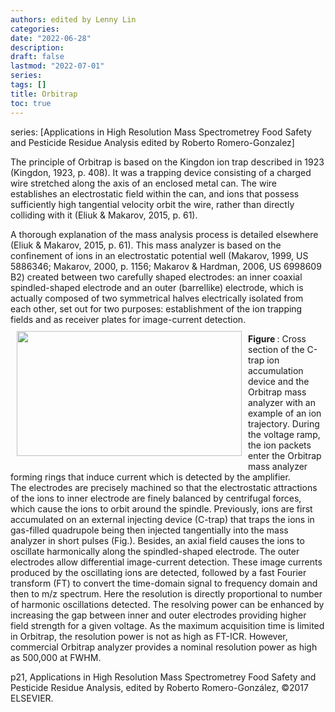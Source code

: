 ```yaml
---
authors: edited by Lenny Lin
categories:
date: "2022-06-28"
description:
draft: false
lastmod: "2022-07-01"
series: 
tags: []
title: Orbitrap
toc: true
---
```


series: [Applications in High Resolution Mass Spectrometrey Food Safety and Pesticide Residue Analysis edited by Roberto Romero-Gonzalez]


<!--more-->
The principle of Orbitrap is based on the Kingdon ion trap described in 1923 (Kingdon, 1923, p. 408). It was a trapping device consisting of a charged wire stretched along the axis of an enclosed metal can. The wire establishes an electrostatic field within the can, and ions that possess sufficiently high tangential velocity orbit the wire, rather than directly colliding with it (Eliuk & Makarov, 2015, p. 61).  

A thorough explanation of the mass analysis process is detailed elsewhere (Eliuk & Makarov, 2015, p. 61). This mass analyzer is based on the confinement of ions in an electrostatic potential well (Makarov, 1999, US 5886346; Makarov, 2000, p. 1156; Makarov & Hardman, 2006, US 6998609 B2) created between two carefully shaped electrodes: an inner coaxial spindled-shaped electrode and an outer (barrellike) electrode, which is actually composed of two symmetrical halves electrically isolated from each other, set out for two purposes: establishment of the ion trapping fields and as receiver plates for image-current detection.   
<img width ="360" height= "200" src = "/docs/images/Screenshot 2022-07-07 152630.png" style ="float: left" HSPACE="10" VSPACE="10"/>
<figcaption><b>Figure </b>: Cross section of the C-trap ion accumulation device and the Orbitrap mass analyzer with an example of an ion trajectory. During the voltage ramp, the ion packets enter the Orbitrap mass analyzer forming rings that induce current which is detected by the amplifier.</figcaption>
The electrodes are precisely machined so that the electrostatic attractions of the ions to inner electrode are finely balanced by centrifugal forces, which cause the ions to orbit around the spindle. Previously, ions are first accumulated on an external injecting device (C-trap) that traps the ions in gas-filled quadrupole being then injected tangentially into the mass analyzer in short pulses (Fig.). Besides, an axial field causes the ions to oscillate harmonically along the spindled-shaped electrode. The outer electrodes allow differential image-current detection. These image currents produced by the oscillating ions are detected, followed by a fast Fourier transform (FT) to convert the time-domain signal to frequency domain and then to m/z spectrum. Here the resolution is directly proportional to number of harmonic oscillations detected. The resolving power can be enhanced by increasing the gap between inner and outer electrodes providing higher field strength for a given voltage. As the maximum acquisition time is limited in Orbitrap, the resolution power is not as high as FT-ICR. However, commercial Orbitrap analyzer provides a nominal resolution power as high as 500,000 at FWHM. 

p21, Applications in High Resolution Mass Spectrometrey Food Safety and Pesticide Residue Analysis, edited by Roberto Romero-Gonz&#225;lez, &copy;2017 ELSEVIER.
